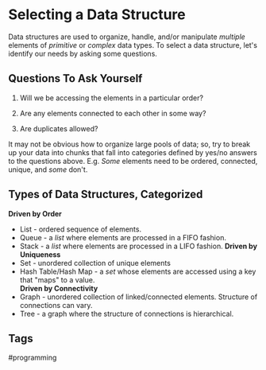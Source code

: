# Selecting a Data Structure

Data structures are used to organize, handle, and/or manipulate *multiple* elements of *primitive* or *complex* data types. To select a data structure, let's identify our needs by asking some questions.

## Questions To Ask Yourself
1. Will we be accessing the elements in a particular order?

2. Are any elements connected to each other in some way?

3. Are duplicates allowed?

It may not be obvious how to organize large pools of data; so, try to break up your data into chunks that fall into categories defined by yes/no answers to the questions above. E.g. *Some* elements need to be ordered, connected, unique, and *some* don't.

## Types of Data Structures, Categorized
**Driven by Order**
* List - ordered sequence of elements.
* Queue - a *list* where elements are processed in a FIFO fashion.
* Stack - a *list* where elements are processed in a LIFO fashion.
**Driven by Uniqueness**
* Set - unordered collection of unique elements
* Hash Table/Hash Map - a *set* whose elements are accessed using a key that "maps" to a value.  
**Driven by Connectivity**
* Graph - unordered collection of linked/connected elements. Structure of connections can vary.  
* Tree - a graph where the structure of connections is hierarchical.


## Tags
#programming
